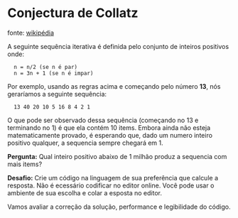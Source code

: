 # Conjectura de Collatz

fonte: [wikipédia](http://en.wikipedia.org/wiki/Collatz_conjecture)

A seguinte sequência iterativa é definida pelo conjunto de inteiros positivos onde:

```
  n = n/2 (se n é par)
  n = 3n + 1 (se n é impar)
```

Por exemplo, usando as regras acima e começando pelo número **13**, nós geraríamos a seguinte sequência:

```
  13 40 20 10 5 16 8 4 2 1
```

O que pode ser observado dessa sequência (começando no 13 e terminando no 1) é que ela contém 10 items. Embora ainda não esteja matematicamente provado, é esperando que, dado um numero inteiro positivo qualquer, a sequencia sempre chegará em 1.

**Pergunta:** Qual inteiro positivo abaixo de 1 milhão produz a sequencia com mais items?

**Desafio:** Crie um código na linguagem de sua preferência que calcule a resposta. Não é ecessário codificar no editor online. Você pode usar o ambiente de sua escolha e colar a esposta no editor.

Vamos avaliar a correção da solução, performance e legibilidade do código.
